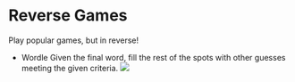 # Reverse Games

Play popular games, but in reverse!

- Wordle
  Given the final word, fill the rest of the spots with other guesses meeting the given criteria.
  ![](reverse-world.png)
